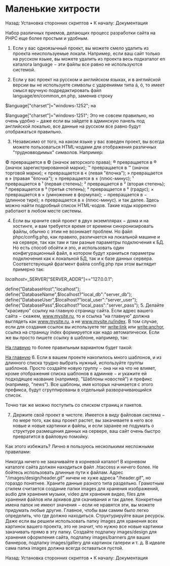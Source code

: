 # Маленькие хитрости

Назад: Установка сторонних скриптов • К началу: Документация

Набор различных приемов, делающих процесс разработки сайта на PHPC еще более простым и удобным.

1. Если у вас одноязычный проект, вы можете смело удалить из проекта неиспользуемые локали. Например, если ваш сайт только на русском языке, вы можете удалить из проекта весь подкаталог en каталога language − эти файлы все равно не используются системой.

2. Если у вас проект на русском и английском языках, и в английской версии вы не используете символы с ударениями типа á, ó, то имеет смысл вручную подредактировать файл language/en/common_en.php, заменив строку

$language["charset"]="windows-1252";
на

$language["charset"]="windows-1251";
Это не совсем правильно, но очень удобно − даже если вы зайдете в админскую панель под английской локалью, все данные на русском все равно будут отображаться правильно.

3. Независимо от того, на каком языке у вас взведен проект, вы всегда можете пользоваться HTML-кодами для отображения различных "трудновводимых" символов. Например:

&copy; превращается в © (значок авторского права);
&reg; превращается в ® (значок зарегистрированной марки);
&trade; превращается в ™ (значок торговой марки);
&laquo; превращается в « (левая "ёлочка");
&raquo; превращается в » (правая "ёлочка");
&plusmn; превращается в ± (плюс-минус);
&sup1; превращается в ¹ (первая степень);
&sup2; превращается в ² (вторая степень);
&sup3; превращается в ³ (третья степень);
&deg; превращается в ° (градус);
&times; превращается в × (умножение в формулах);
&minus; превращается в − (длинное тире);
&plusmn; превращается в ± (плюс-минус).
и так далее. Здесь можно найти подробный список HTML-кодов.
Такие коды корректно работают в любом месте системы.

4. Если вы храните свой проект в двух экземплярах − дома и на хостинге, и вам требуется время от времени синхронизировать файлы, обычно с этим не возникает проблем. Но файл phpc/config.php, как правило, различается на локальной машине и на сервере, так как там и там разные параметры подключения к БД. Но есть способ обойти и это, и использовать один конфигурационный файл, в котором будут храниться параметры подключения как к локальной БД, так и к базе данных сервера. Соответствующий фрагмент файла config.php при этом выглядит примерно так:

$localhost=$_SERVER["SERVER_ADDR"]=="127.0.0.1";

define("DatabaseHost","localhost");
define("DatabaseName",$localhost?"local_db":"server_db");
define("DatabaseUser",$localhost?"local_user":"server_user");
define("DatabasePass",$localhost?"local_pass":"server_pass");
5. Делайте "красивую" ссылку на главную страницу сайта. Если адрес вашего сайта − скажем, www.mysite.ru, то и ссылка "на главную" должна выглядеть как www.mysite.ru, а не www.mysite.ru/index. В том случае, если для создания ссылок вы используете тег <write:link> или <write:anchor>, ссылка на страницу index формируется как надо автоматически. Если же вы просто пишете ссылку в шаблоне, например, так:

<a href="/index">На главную</a>
то более правильным вариантом будет такой:

<a href="/">На главную</a>
6. Если в вашем проекте накопилось много шаблонов, и из длинного списка трудно выбрать нужный, используйте группы шаблонов. Просто создайте новую группу − она ни на что не влияет, кроме отображения списка шаблонов в админке − и укажите ей подходящее название (например, "Шаблоны новостей") и префикс (например, "news"). Все шаблоны, имя которых начинается с этого префикса, будут сгруппированы в отдельный разворачивающийся список.

Точно так же можно поступить со списком страниц и пакетов.

7. Держите свой проект в чистоте. Имеется в виду файловая система − по мере того, как ваш проект растет, вы закачиваете в него все новые и новые картинки и файлы, и если заранее не подумать о структуре размещения данных на сервере, ваш сайт очень быстро превратится в файловую помойку.

Как этого избежать? Лично я пользуюсь несколькими несложными правилами:

Никогда ничего не закачивайте в корневой каталог! В корневом каталоге сайта должен находиться файл .htaccess и ничего более.
Не бойтесь использовать длинные пути к файлам. Адрес "/images/design/header.gif" ничем не хуже адреса "/header.gif", но гораздо понятнее.
Храните данные разного типа раздельно. Грамотным стилем считается создание папки images для хранения изображений, audio для хранения музыки, video для хранения видео, files для хранения файлов или архивов для скачивания и так далее. Конкретные имена папок не имеют значения − если не нравятся эти, вы можете придумать любые другие. Главное, чтобы вам самим было легко определить, что где должно находиться.
Структурируйте ваши ресурсы. Даже если вы решили использовать папку images для хранения всех картинок вашего проекта, это не значит, что нужно все новые картинки закачивать прямо в эту папку. Создайте подпапку images/design для хранения оформления сайта, подпапку images/banners для ваших баннеров, подпапку images/gallery для картинок галереи и т. д. В идеале сама папка images должна всегда оставаться пустой.

Назад: Установка сторонних скриптов • К началу: Документация